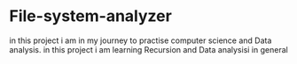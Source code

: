 # File-system-analyzer
 in this project i am  in my journey to practise computer science and Data analysis. in this project i am learning Recursion and Data analysisi in general  
